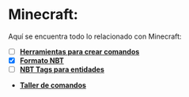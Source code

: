# Minecraft:  
Aquí se encuentra todo lo relacionado con Minecraft:  
  - [ ] [**Herramientas para crear comandos**](./Herramienta%20comandos.md#herramientas-para-crear-comandos)  
  - [x] [**Formato NBT**](./Formato%20NBT.md#formato-nbt-en-minecraft)  
  - [ ] [**NBT Tags para entidades**](./%5BNBT%20Tags%5D%20Entidades.md#nbt-tags-para-entidades)  
  - [**Taller de comandos**](./Taller%20de%20Comandos.md#taller-de-comandos)  
